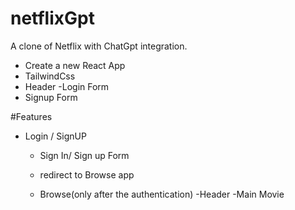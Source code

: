 # netflixGpt
 A clone of Netflix with ChatGpt integration.

 - Create a new React App
 - TailwindCss
 - Header
 -Login Form
 - Signup Form


#Features

- Login / SignUP
  - Sign In/ Sign up Form
  - redirect to Browse app

  - Browse(only after the authentication)
  -Header
  -Main Movie